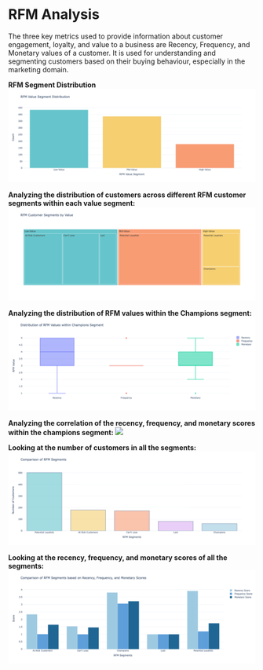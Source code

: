 # RFM Analysis
The three key metrics used to provide information about customer engagement, loyalty, and value to a business are Recency, Frequency, and Monetary values of a customer. 
It is used for understanding and segmenting customers based on their buying behaviour, especially in the marketing domain.

<b>RFM Segment Distribution</b>
<img src="Files/segment distribution.png">

<b>Analyzing the distribution of customers across different RFM customer segments within each value segment:</b>
<img src="Files/segments within each value segment.png">

<b>Analyzing the distribution of RFM values within the Champions segment:</b>
<img src="Files/RFM values within the Champions segment.png">


<b>Analyzing the correlation of the recency, frequency, and monetary scores within the champions segment:</b>
<img src="Files/correlation.png">


<b>Looking at the number of customers in all the segments:</b>
<img src="Files/number of customers in all the segments.png">


<b>Looking at the recency, frequency, and monetary scores of all the segments:</b>
<img src="Files/recency, frequency, and monetary scores of all the segments.png">
